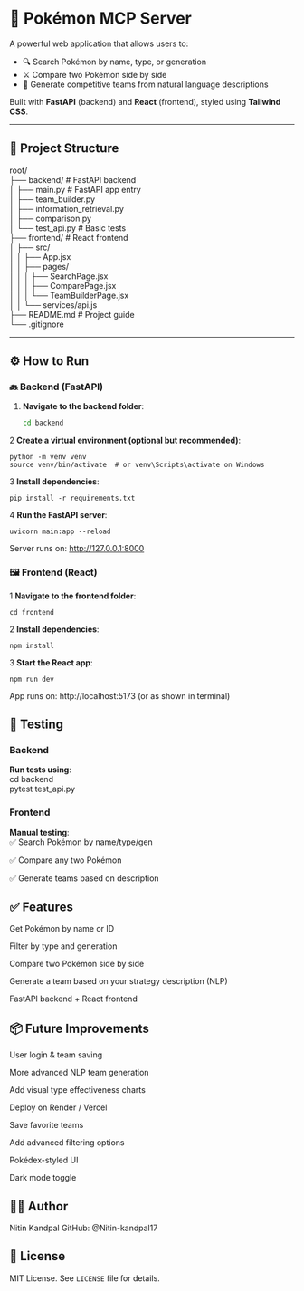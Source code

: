 # 🧠 Pokémon MCP Server

A powerful web application that allows users to:
- 🔍 Search Pokémon by name, type, or generation  
- ⚔️ Compare two Pokémon side by side  
- 🧩 Generate competitive teams from natural language descriptions

Built with **FastAPI** (backend) and **React** (frontend), styled using **Tailwind CSS**.

---

## 📁 Project Structure
root/                          
├── backend/ # FastAPI backend                      
│ ├── main.py # FastAPI app entry                           
│ ├── team_builder.py                       
│ ├── information_retrieval.py                                  
│ ├── comparison.py                                         
│ └── test_api.py # Basic tests                                                 
├── frontend/ # React frontend                                              
│ ├── src/                                              
│ │ ├── App.jsx                                         
│ │ ├── pages/                                                  
│ │ │ ├── SearchPage.jsx                                                
│ │ │ ├── ComparePage.jsx                                                   
│ │ │ └── TeamBuilderPage.jsx                                                       
│ │ └── services/api.js                                                 
├── README.md # Project guide                                           
└── .gitignore                                                  



---

## ⚙️ How to Run

### 🔙 Backend (FastAPI)

1. **Navigate to the backend folder**:

   ```bash
   cd backend

2 **Create a virtual environment (optional but recommended)**:

    python -m venv venv
    source venv/bin/activate  # or venv\Scripts\activate on Windows

3 **Install dependencies**:

    pip install -r requirements.txt


4 **Run the FastAPI server**:

    uvicorn main:app --reload

Server runs on: http://127.0.0.1:8000


### 🖼 Frontend (React)

1 **Navigate to the frontend folder**:

    cd frontend

2 **Install dependencies**:

    npm install

3 **Start the React app**:

    npm run dev

App runs on: http://localhost:5173 (or as shown in terminal)


## 🧪 Testing

### Backend

**Run tests using**:                                
cd backend                                      
pytest test_api.py                                                  

### Frontend

**Manual testing**:                                         
✅ Search Pokémon by name/type/gen                      

✅ Compare any two Pokémon                                  

✅ Generate teams based on description                                              



## ✅ Features
Get Pokémon by name or ID

Filter by type and generation

Compare two Pokémon side by side

Generate a team based on your strategy description (NLP)

FastAPI backend + React frontend



## 📦 Future Improvements
User login & team saving

More advanced NLP team generation

Add visual type effectiveness charts

Deploy on Render / Vercel

Save favorite teams

Add advanced filtering options

Pokédex-styled UI

Dark mode toggle

## 🧑‍💻 Author

Nitin Kandpal
GitHub: @Nitin-kandpal17



## 📄 License

MIT License. See `LICENSE` file for details.
